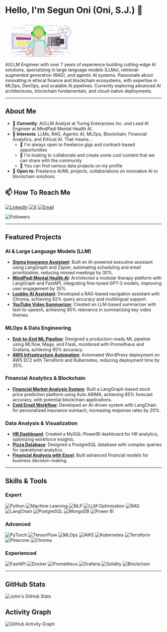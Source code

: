 # Hello, I'm Segun Oni (Oni, S.J.) 👋

![ezgif com-crop (4)](worker.gif)

AI/LLM Engineer with over 7 years of experience building cutting-edge AI solutions, specializing in large language models (LLMs), retrieval-augmented generation (RAG), and agentic AI systems. Passionate about innovating in ethical finance and blockchain ecosystems, with expertise in MLOps, DevOps, and scalable AI pipelines. Currently exploring advanced AI architectures, blockchain fundamentals, and cloud-native deployments.

---

## About Me
- 🔭 **Currently**: AI/LLM Analyst at Turing Enterprises Inc. and Lead AI Engineer at MindPadi Mental Health AI.
- 👀 **Interests**: LLMs, RAG, Agentic AI, MLOps, Blockchain, Financial Analytics, and Ethical AI. That means...
   - 👯 I'm always open to freelance gigs and contract-based opportunities
   - 💬 I'm looking to collaborate and create some cool content that we can share with the community
   - 🤘 You can find various data projects on my profile
- 💼 **Open to**: Freelance AI/ML projects, collaborations on innovative AI or blockchain solutions.

## 📫 How To Reach Me 
[![LinkedIn](https://img.shields.io/badge/-LinkedIn-0A66C2?logo=linkedin&logoColor=white)](https://linkedin.com/in/onisj) 
[![X](https://img.shields.io/badge/-X-1DA1F2?logo=x&logoColor=white)](https://x.com/oni_sj) [![Email](https://img.shields.io/badge/-Email-EA4335?logo=gmail&logoColor=white)](mailto:oni_sj@outlook.com)

![Followers](https://img.shields.io/github/followers/Onisj?label=Follow&style=social)

---

## Featured Projects

### AI & Large Language Models (LLM)
- **[Sigma Insurance Assistant](https://github.com/onisj/sigma-insurance)**: Built an AI-powered executive assistant using LangGraph and Zapier, automating scheduling and email prioritization, reducing missed meetings by 30%.
- **[MindPadi Mental Health AI](https://www.mindpadi.com/)**: Architected a modular therapy platform with LangGraph and FastAPI, integrating fine-tuned GPT-2 models, improving user engagement by 35%.
- **[Loubby AI Assistant](https://github.com/onisj/Loubby-AI_Assistant)**: Developed a RAG-based navigation assistant with Chroma, achieving 92% query accuracy and multilingual support.
- **[YouTube Video Summarizer](https://github.com/onisj/sigmarizer)**: Created an LLM-based summarizer with text-to-speech, achieving 90% relevance in summarizing key video themes.

### MLOps & Data Engineering
- **[End-to-End ML Pipeline](https://github.com/onisj/mlops-pipeline)**: Designed a production-ready ML pipeline using MLflow, Mage, and Flask, monitored with Prometheus and Grafana, achieving 95% accuracy.
- **[AWS Infrastructure Automation](https://github.com/onisj/aws-wordpress)**: Automated WordPress deployment on AWS EC2 with Terraform and Kubernetes, reducing deployment time by 35%.

### Financial Analytics & Blockchain
- **[Financial Market Analysis System](https://github.com/onisj/finance-analyzer)**: Built a LangGraph-based stock price prediction platform using Auto ARIMA, achieving 85% forecast accuracy, with potential blockchain applications.
- **[Cold Email Workflow](https://github.com/onisj/sigma-insurance)**: Developed an AI-driven system with LangChain for personalized insurance outreach, increasing response rates by 20%.

### Data Analysis & Visualization
- **[HR Dashboard](https://github.com/onisj/SQLProjects/tree/main/HR_Dashboard/HR-Dashboard-MySQL-PowerBI)**: Created a MySQL-PowerBI dashboard for HR analytics, optimizing workforce insights.
- **[Pizza Database](https://github.com/onisj/SQLProjects/tree/main/PizzaDB)**: Designed a PostgreSQL database with complex queries for operational analytics.
- **[Financial Analysis with Excel](https://github.com/onisj/ExcelProjects/tree/main/FinancialAnalysis)**: Built advanced financial models for business decision-making.

---

## Skills & Tools

### Expert
![Python](https://img.shields.io/badge/-Python-3776AB?logo=python&logoColor=white) ![Machine Learning](https://img.shields.io/badge/-Machine%20Learning-FF6F00?logo=machine-learning&logoColor=white) ![NLP](https://img.shields.io/badge/-NLP-0288D1?logo=natural-language-processing&logoColor=white) ![LLM Optimization](https://img.shields.io/badge/-LLM%20Optimization-4CAF50?logo=ai&logoColor=white) ![RAG](https://img.shields.io/badge/-RAG-9C27B0?logo=ai&logoColor=white) ![LangChain](https://img.shields.io/badge/-LangChain-673AB7?logo=langchain&logoColor=white) ![PostgreSQL](https://img.shields.io/badge/-PostgreSQL-336791?logo=postgresql&logoColor=white) ![MongoDB](https://img.shields.io/badge/-MongoDB-47A248?logo=mongodb&logoColor=white) ![Power BI](https://img.shields.io/badge/-Power%20BI-F2C811?logo=power-bi&logoColor=black)

### Advanced
![PyTorch](https://img.shields.io/badge/-PyTorch-EE4C2C?logo=pytorch&logoColor=white) ![TensorFlow](https://img.shields.io/badge/-TensorFlow-FF6F00?logo=tensorflow&logoColor=white) ![MLOps](https://img.shields.io/badge/-MLOps-0288D1?logo=mlops&logoColor=white) ![AWS](https://img.shields.io/badge/-AWS-232F3E?logo=amazon-aws&logoColor=white) ![Kubernetes](https://img.shields.io/badge/-Kubernetes-326CE5?logo=kubernetes&logoColor=white) ![Terraform](https://img.shields.io/badge/-Terraform-623CE4?logo=terraform&logoColor=white) ![Pinecone](https://img.shields.io/badge/-Pinecone-00C4B4?logo=pinecone&logoColor=white) ![Chroma](https://img.shields.io/badge/-Chroma-4CAF50?logo=chroma&logoColor=white)

### Experienced
![FastAPI](https://img.shields.io/badge/-FastAPI-009688?logo=fastapi&logoColor=white) ![Docker](https://img.shields.io/badge/-Docker-2496ED?logo=docker&logoColor=white) ![Prometheus](https://img.shields.io/badge/-Prometheus-E6522C?logo=prometheus&logoColor=white) ![Grafana](https://img.shields.io/badge/-Grafana-F46800?logo=grafana&logoColor=white) ![Solidity](https://img.shields.io/badge/-Solidity-363636?logo=solidity&logoColor=white) ![Blockchain](https://img.shields.io/badge/-Blockchain-121D33?logo=blockchain&logoColor=white)

---

## GitHub Stats
![John's GitHub Stats](https://github-readme-stats.vercel.app/api?username=Onisj&show_icons=true&theme=radical)

## Activity Graph
![GitHub Activity Graph](https://github-readme-activity-graph.vercel.app/graph?username=Onisj&theme=react-dark)


